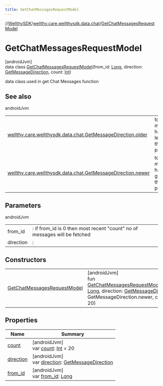 ```yaml
---
title: GetChatMessagesRequestModel
---
```

//[WellthySDK](../../../index.html)/[wellthy.care.wellthysdk.data.chat](../index.html)/[GetChatMessagesRequestModel](index.html)



# GetChatMessagesRequestModel



[androidJvm]\
data class [GetChatMessagesRequestModel](index.html)(from_id: [Long](https://kotlinlang.org/api/latest/jvm/stdlib/kotlin/-long/index.html), direction: [GetMessageDirection](../-get-message-direction/index.html), count: [Int](https://kotlinlang.org/api/latest/jvm/stdlib/kotlin/-int/index.html))

data class used in get Chat Messages function



## See also


androidJvm

| | |
|---|---|
| [wellthy.care.wellthysdk.data.chat.GetMessageDirection.older](../-get-message-direction/older/index.html) | to get messages having lesser id than passed id |
| [wellthy.care.wellthysdk.data.chat.GetMessageDirection.newer](../-get-message-direction/newer/index.html) | to get messages having greater id than passed id |



## Parameters


androidJvm

| | |
|---|---|
| from_id | : if from_id is 0 then most recent "count" no of messages will be fetched |
| direction | : |



## Constructors


| | |
|---|---|
| [GetChatMessagesRequestModel](-get-chat-messages-request-model.html) | [androidJvm]<br>fun [GetChatMessagesRequestModel](-get-chat-messages-request-model.html)(from_id: [Long](https://kotlinlang.org/api/latest/jvm/stdlib/kotlin/-long/index.html), direction: [GetMessageDirection](../-get-message-direction/index.html) = GetMessageDirection.newer, count: [Int](https://kotlinlang.org/api/latest/jvm/stdlib/kotlin/-int/index.html) = 20) |


## Properties


| Name | Summary |
|---|---|
| [count](count.html) | [androidJvm]<br>var [count](count.html): [Int](https://kotlinlang.org/api/latest/jvm/stdlib/kotlin/-int/index.html) = 20 |
| [direction](direction.html) | [androidJvm]<br>var [direction](direction.html): [GetMessageDirection](../-get-message-direction/index.html) |
| [from_id](from_id.html) | [androidJvm]<br>var [from_id](from_id.html): [Long](https://kotlinlang.org/api/latest/jvm/stdlib/kotlin/-long/index.html) |

